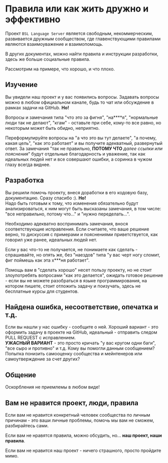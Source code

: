 # Правила или как жить дружно и эффективно

Проект `BSL Language Server` является свободным, некоммерческим, развивается дружным сообществом, где главенствующими правилами являются взаимоуважение и взаимопомощь.

В других документах, можно найти правила и инструкции разработки, здесь же больше социальные правила.

Рассмотрим на примере, что хорошо, и что плохо.

## Изучение

Вы увидели наш проект и у вас появились вопросы. Задавать вопросы можно в любом официальном канале, будь то чат или обсуждение в рамках задачи на GitHub. __Но!__

Вопросы и замечания типа "что это за фигня", "на****я", "нормальные люди так не делают", "кгам" - оставьте при себе, кому-то все равно, но некоторым может быть обидно, неприятно.  

Переформулируйте вопросы на "а что это вы тут делаете", "а почему, какая цель", "как это работает" и вы получите адекватный, развернутый ответ. За замечания "так не правильно, __ПОТОМУ ЧТО__ *далее ссылки или пояснения*" будут отдельные благодарность и уважение, так как идеальных людей нет и все совершают ошибки, а соринка в чужом глазу всегда виднее.

## Разработка

Вы решили помочь проекту, внеся доработки в его кодовую базу, документацию. Сразу спасибо :). __Но!__  
Надо быть готовым к тому, что изменения обязательно будут анализироваться, к ним могут быть высказаны замечания, в том числе: "все неправильно, потому что..." и "нужно переделать...".  

Необходимо адекватно воспринимать замечания, внося соответствующие исправления. Если считаете, что ваше решение верно, то дискуссия с примерами и пояснениями приветствуется, как говорил уже ранее, идеальных людей нет.

Если у вас что-то не получается, не понимаете как сделать - спрашивайте, но опять же, без "наездов" типа "у вас черт ногу сломит, фиг поймешь как эта х***ня работает".

Помощь вам в "сделать хорошо" несет пользу проекту, но не стоит злоупотребять вопросами "как это делается", ожидать готовое решение - если вы не можете разобраться в языке программирования, на котором пишете, стоит отложить задачу и поизучать, здесь не бесплатные курсы для студентов.

## Найдена ошибка, несоответствие, опечатка и т.д.

Если вы нашли у нас ошибку - сообщите о ней. Хороший вариант - это оформить задачу в проекте на GitHub, идеальный - отправить следом PULL REQUEST с исправлением.  
__УЖАСНЫЙ ВАРИАНТ__ - это просто кричать "у вас кругом одни баги", "все сыро и противно" и т.д. Кому вы помогли данным сообщением? Попытка понизить самооценку сообщества и мейнтенеров или самоутверждение за счет других?

## Общение

Оскорбления не приемлемы в любом виде!

## Вам не нравится проект, люди, правила

Если вам не нравится конкретный человек сообщества по личным причинам - это ваши личные проблемы, помочь мы вам не сможем, разбирайтесь сами.  

Если вам не нравятся правила, можно обсудить, но... **наш проект, наши правила**.

Если вам не нравится наш проект - ничего страшного, просто пройдите мимо.
